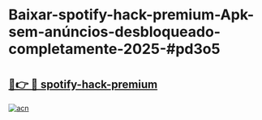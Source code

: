 # Baixar-spotify-hack-premium-Apk-sem-anúncios-desbloqueado-completamente-2025-#pd3o5

# <h2><a href="https://ainizakaria.my?title=spotify-hack-premium&ref=24M">🔗👉 🔴 spotify-hack-premium</a></h2>

[![acn](https://github.com/user-attachments/assets/0f9c940e-d8b0-45ae-aac7-cd30a18b3e1c)](https://ainizakaria.my?title=spotify-hack-premium&ref=24M)

